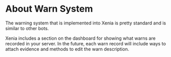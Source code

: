 # About Warn System
The warning system that is implemented into Xenia is pretty standard and is similar to other bots.

Xenia includes a section on the dashboard for showing what warns are recorded in your server. In the future, each warn record will include ways to attach evidence and methods to edit the warn description.